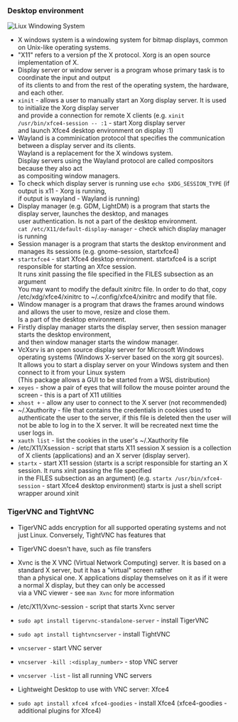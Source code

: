 ### Desktop environment

![Liux Windowing System](../images/linux_windowing_system.png)

- X windows system is a windowing system for bitmap displays, common on Unix-like operating systems. 
- "X11" refers to a version pf the X protocol. Xorg is an open source implementation of X.
- Display server or window server is a program whose primary task is to coordinate the input and output  
  of its clients to and from the rest of the operating system, the hardware, and each other.  
- `xinit` - allows a user to manually start an Xorg display server. It is used to initialize the Xorg display server   
            and provide a connection for remote X clients (e.g. `xinit /usr/bin/xfce4-session -- :1` - start Xorg display server   
            and launch Xfce4 desktop environment on display :1)  
- Wayland is a comminication protocol that specifies the communication between a display server and its clients.  
  Wayland is a replacement for the X windows system.  
  Display servers using the Wayland protocol are called compositors because they also act  
  as compositing window managers.
- To check which display server is running use `echo $XDG_SESSION_TYPE` (if output is x11 - Xorg is running,   
  if output is wayland - Wayland is running)  
- Display manager (e.g. GDM, LightDM) is a program that starts the display server, launches the desktop, and manages   
                 user authentication. Is not a part of the desktop environment.  
  `cat /etc/X11/default-display-manager` - check which display manager is running
- Session manager is a program that starts the desktop environment and manages its sessions (e.g. gnome-session, startxfce4)
- `startxfce4` - start Xfce4 desktop environment. startxfce4 is a script responsible for starting an Xfce session.  
               It runs xinit passing the file specified in the FILES subsection as an argument  
               You  may  want  to  modify  the  default  xinitrc  file.  In  order  to  do   that,   copy  
               /etc/xdg/xfce4/xinitrc to ~/.config/xfce4/xinitrc and modify that file.  
- Window manager is a program that draws the frames around windows and allows the user to move, resize and close them.  
               Is a part of the desktop environment.  
- Firstly display manager starts the display server, then session manager starts the desktop environment,  
  and then window manager starts the window manager.  
- VcXsrv is an open source display server for Microsoft Windows operating systems (Windows X-server based on the xorg git sources).  
  It allows you to start a display server on your Windows system and then connect to it from your Linux system  
  (This package allows a GUI to be started from a WSL distribution)  
- `xeyes` - show a pair of eyes that will follow the mouse pointer around the screen - this is a part of X11 utilities  
- `xhost +` - allow any user to connect to the X server (not recommended)
- ~/.Xauthority - file that contains the credentials in cookies used to authenticate the user to the server, if this file is deleted 
                  then the user will not be able to log in to the X server. It will be recreated next time the user logs in.
- `xauth list` - list the cookies in the user's ~/.Xauthority file
- /etc/X11/Xsession - script that starts X11 session
  X session is a collection of X clients (applications) and an X server (display server). 
- `startx` - start X11 session (startx is a script responsible for starting an X session. It runs xinit passing the file specified  
             in the FILES subsection as an argument) (e.g. `startx /usr/bin/xfce4-session` - start Xfce4 desktop environment)
             startx is just a shell script wrapper around xinit

### TigerVNC and TightVNC
- TigerVNC adds encryption for all supported operating systems and not just Linux. Conversely, TightVNC has features that  
- TigerVNC doesn't have, such as file transfers
- Xvnc is the X VNC (Virtual Network Computing) server. It is based on a standard X server, but it has a "virtual" screen rather  
  than a physical one. X applications display themselves on it as if it were a normal X display, but they can only be accessed  
  via a VNC viewer - see `man Xvnc` for more information  
- /etc/X11/Xvnc-session - script that starts Xvnc server
- `sudo apt install tigervnc-standalone-server` - install TigerVNC
- `sudo apt install tightvncserver` - install TightVNC
- `vncserver` - start VNC server
- `vncserver -kill :<display_number>` - stop VNC server
- `vncserver -list` - list all running VNC servers

- Lightweight Desktop to use with VNC server: Xfce4  
- `sudo apt install xfce4 xfce4-goodies` - install Xfce4 (xfce4-goodies - additional plugins for Xfce4)